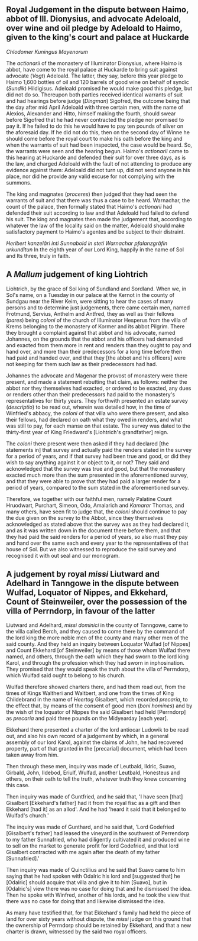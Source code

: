 ## Royal Judgement in the dispute between Haimo, abbot of Ill. Dionysius, and advocate Adeloald, over wine and oil pledge by Adeloald to Haimo, given to the king's court and palace at Huckarde

*Chlodomer Kuningus Mayenorum*

The *actionarii* of the monastery of Illuminator Dionysius, where Haimo is abbot, have come to the royal palace at Huckarde to bring suit against advocate (*Vogt*) Adeloald. The latter, they say, before this year pledge to Haimo 1,600 bottles of oil and 120 barrels of good wine on behalf of syndic (*Sundik*) Hildigisus. Adeloald promised he would make good this pledge, but did not do so. Thereupon both parties received identical warrants of suit and had hearings before judge (*Dingman*) Sigofred, the outcome being that the day after mid April Adeloald with three certain men, with the name of Alexios, Alexander and Hitto, himself making the fourth, should swear before Sigofred that he had never contracted the pledge nor promised to pay it. If he failed to do this he would have to pay ten pounds of silver on the aforesaid day. If he did not do this, then on the second day of Winne he should come before the royal court to make his oath before the king and when the warrants of suit had been inspected, the case would be heard. So, the warrants were seen and the hearing begun. Haimo's *actionarii* came to this hearing at Huckarde and defended their suit for over three days, as is the law, and charged Adeloald with the fault of not attending to produce any evidence against them: Adeloald did not turn up, did not send anyone in his place, nor did he provide any valid excuse for not complying with the summons.

The king and magnates (*proceres*) then judged that they had seen the warrants of suit and that there was thus a case to be heard. Warnachar, the count of the palace, then formally stated that Haimo's *actionarii* had defended their suit according to law and that Adeloald had failed to defend his suit. The king and magnates then made the judgement that, according to whatever the law of the locality said on the matter, Adeloald should make satisfactory payment to Haimo's agentes and be subject to their distraint.
 
*Heribert kanzelâri inti Sunnabold in steti Warnachar pfalanzgrâfin urkunditun*
In the eighth year of our Lord King, happily in the name of Sol and Its three, truly in faith.
## A *Mallum* judgement of king Liohtrich

Liohtrich, by the grace of Sol king of Sundland and Sordland. When we, in Sol's name, on a Tuesday in our palace at the Kernot in the county of Sundgau near the River Keim, were sitting to hear the cases of many persons and to determine just judgements, there came certain men, named Frotmund, Servius, Anthelm and Antfred, they as well as their fellows (*pares*) being *coloni* of the church of Illuminator Hesperus from the villa of Krems belonging to the monastery of Kormer and its abbot Pilgrim. There they brought a complaint against that abbot and his advocate, named Johannes, on the grounds that the abbot and his officers had demanded and exacted from them more in rent and renders than they ought to pay and hand over, and more than their predecessors for a long time before then had paid and handed over, and that they [the abbot and his officers] were not keeping for them such law as their predecessors had had.

Johannes the advocate and Magenar the provost of monastery were there present, and made a statement rebutting that claim, as follows: neither the abbot nor they themselves had exacted, or ordered to be exacted, any dues or renders other than their predecessors had paid to the monastery's representatives for thirty years. They forthwith presented an estate survey (*descriptio*) to be read out, wherein was detailed how, in the time of Winfried's abbacy, the *coloni* of that villa who were there present, and also their fellows, had declared on oath what they owed in renders, and what was still to pay, for each manse on that estate. The survey was dated to the thirty-first year of King Friedward's [Liohtrich's grandfather] reign.

The *coloni* there present were then asked if they had declared [the statements in] that survey and actually paid the renders stated in the survey for a period of years, and if that survey had been true and good, or did they wish to say anything against it or object to it, or not? They said and acknowledged that the survey was true and good, but that the monastery exacted much more than the sum presented in the aforementioned survey, and that they were able to prove that they had paid a larger render for a period of years, compared to the sum stated in the aforementioned survey.

Therefore, we together with our faithful men, namely Palatine Count Hruodwart, Purchart, Simeon, Odo, Amalarich and *Kamarar* Thomas, and many others, have seen fit to judge that, the *coloni* should continue to pay the due given on the survey to the Abbot, since they themselves acknowledged as stated above that the survey was as they had declared it, and as it was written down in the document there before them, and that they had paid the said renders for a period of years, so also must they pay and hand over the same each and every year to the representatives of that house of Sol. But we also witnessed to reproduce the said survey and recognised it with out seal and our monogram.

## A judgement by royal *missi* Liutward and Adelhard in Tanngowe in the dispute between Wulfad, Loquator of Nippes, and Ekkehard, Count of Steinweiler, over the possession of the villa of Perrndorp, in favour of the latter

Liutward and Adelhard, *missi dominici* in the county of Tanngowe, came to the villa called Berch, and they caused to come there by the command of the lord king the more noble men of the county and many other men of the said county. And they held an inquiry between Loquator Wulfad [of Nippes] and Count Ekkehard [of Steinweiler] by means of those whom Wulfad there named, and others, through the oath which they had sworn to the lord king Karol, and through the profession which they had sworn in inphosination. They promised that they would speak the truth about the villa of Perrndorp, which Wulfad said ought to belong to his church. 

Wulfad therefore showed charters there, and had them read out, from the times of Kings Waltheri and Waltbert, and one from the times of King Childebrand in the name of *Heertog* Gisalbert, which recorded *precaria*, to the effect that, by means of the consent of good men (*boni homines*) and by the wish of the loquator of Nippes the said Gisalbert had held [Perrndorp] as *precaria* and paid three pounds on the Midyearday [each year].

Ekkehard there presented a charter of the lord antiocar Ludowik to be read out, and also his own record of a judgement by which, in a general assembly of our lord Karol, against the claims of John, he had recovered property, part of that granted in the [precarial] document, which had been taken away from him.

Then through these men, inquiry was made of Leutbald, Ildric, Suavo, Girbald, John, Ildebod, Eriulf, Wulfad, another Leutbald, Honesteus and others, on their oath to tell the truth, whatever truth they knew concerning this case.

Then inquiry was made of Guntfried, and he said that, 'I have seen [that] Gisalbert [Ekkehard's father] had it from the royal fisc as a gift and then Ekkehard [had it] as an allod'. And he had 'heard it said that it belonged to Wulfad's church.'

The inquiry was made of Gunthard, and he said that, 'Lord Godefried [Gisalbert's father] had leased the vineyard in the southwest of Perrendorp to my father Sunnafried, who had diligently cultivated it and produced wine to sell on the market to generate profit for lord Godefried, and that lord Gisalbert contracted with me again after the death of my father [Sunnafried].'

Then inquiry was made of Quinctilius and he said that Suavo came to him saying that he had spoken with Odalric his lord and [suggested that] he [Odalric] should acquire that villa and give it to him [Suavo], but in [Odalric's] view there was no case for doing that and he dismissed the idea. Then he spoke with Winfred, another of his lords, and he took the view that there was no case for doing that and likewise dismissed the idea.

As many have testified that, for that Ekkehard's family had held the piece of land for over sixty years without dispute, the *missi* judge on this ground that the ownership of Perrndorp should be retained by Ekkehard, and that a new charter is drawn, witnessed by the said two royal officers. 
